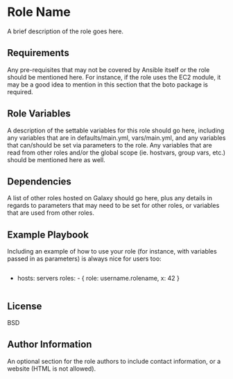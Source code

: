 Role Name
=========

A brief description of the role goes here.

Requirements
------------

Any pre-requisites that may not be covered by Ansible itself or the role
should be mentioned here. For instance, if the role uses the EC2 module,
it may be a good idea to mention in this section that the boto
package is required.

Role Variables
--------------

A description of the settable variables for this role should go here,
including any variables that are in defaults/main.yml, vars/main.yml,
and any variables that can/should be set via parameters to the role.
Any variables that are read from other roles and/or the global scope
(ie. hostvars, group vars, etc.) should be mentioned here as well.

Dependencies
------------

A list of other roles hosted on Galaxy should go here, plus any details in
regards to parameters that may need to be set for other roles, or variables
that are used from other roles.

Example Playbook
----------------

Including an example of how to use your role (for instance, with variables
passed in as parameters) is always nice for users too:

```yaml
```
- hosts: servers
  roles:
      - { role: username.rolename, x: 42 }
```
```

License
-------

BSD

Author Information
------------------

An optional section for the role authors to include contact information,
or a website (HTML is not allowed).
